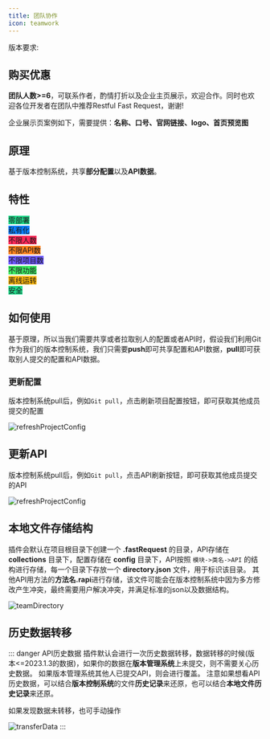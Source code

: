 ```yaml
---
title: 团队协作
icon: teamwork
---
```


版本要求: <Badge text="2023.1.3"/>

## 购买优惠
**团队人数>=6**，可联系作者，酌情打折以及企业主页展示，欢迎合作。同时也欢迎各位开发者在团队中推荐Restful Fast Request，谢谢!

企业展示页案例如下，需要提供：**名称、口号、官网链接、logo、首页预览图**

<SiteInfo
name="Restful Fast Request"
desc="为简化调试API而生"
url="https://dromara.gitee.io/fast-request/"
logo="/fast-request/img/logo/logo.svg"
preview="/img/logo/homepage.png"
/>

## 原理
基于版本控制系统，共享**部分配置**以及**API数据**。

## 特性
<span class="badge" style="vertical-align: middle;background: #21D789">零部署</span><br/>
<span class="badge" style="vertical-align: middle;background: #087CFA">私有化</span><br/>
<span class="badge" style="vertical-align: middle;background: #FE2857">不限人数</span><br/>
<span class="badge" style="vertical-align: middle;background: #FC801D">不限API数</span><br/>
<span class="badge" style="vertical-align: middle;background: #6B57FF">不限项目数</span><br/>
<span class="badge" style="vertical-align: middle;background: #3DEA62">不限功能</span><br/>
<span class="badge" style="vertical-align: middle;background: #FDB60D">离线运转</span><br/>
<span class="badge" style="vertical-align: middle;background: #21D789">安全</span><br/>

## 如何使用
基于原理，所以当我们需要共享或者拉取别人的配置或者API时，假设我们利用Git作为我们的版本控制系统，我们只需要**push**即可共享配置和API数据，**pull**即可获取别人提交的配置和API数据。

### 更新配置
版本控制系统pull后，例如`Git pull`，点击刷新项目配置按钮，即可获取其他成员提交的配置

![refreshProjectConfig](/img/2023.1.3/refreshProjectConfig.png)

## 更新API
版本控制系统pull后，例如`Git pull`，点击API刷新按钮，即可获取其他成员提交的API

![refreshProjectConfig](/img/2023.1.3/refreshAPI.png)

## 本地文件存储结构
插件会默认在项目根目录下创建一个 **.fastRequest** 的目录，API存储在 **collections** 目录下，配置存储在 **config** 目录下，API按照 `模块->类名->API` 的结构进行存储，每一个目录下存放一个 **directory.json** 文件，用于标识该目录。
其他API用方法的**方法名.rapi**进行存储，该文件可能会在版本控制系统中因为多方修改产生冲突，最终需要用户解决冲突，并满足标准的json以及数据结构。


![teamDirectory](/img/2023.1.3/teamDirectory.png)

## 历史数据转移
::: danger API历史数据
插件默认会进行一次历史数据转移，数据转移的时候(版本<=2023.1.3的数据)，如果你的数据在**版本管理系统**上未提交，则不需要关心历史数据。
如果版本管理系统其他人已提交API，则会进行覆盖。 注意如果想看API历史数据，可以结合**版本控制系统**的文件**历史记录**来还原，也可以结合**本地文件历史记录**来还原。

如果发现数据未转移，也可手动操作

![transferData](/img/2023.1.3/transferData.png)
:::